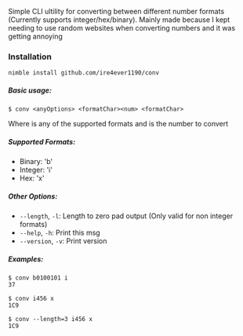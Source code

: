 Simple CLI ultility for converting between different number formats (Currently supports integer/hex/binary).
Mainly made because I kept needing to use random websites when converting numbers and it was getting annoying

### Installation

```
nimble install github.com/ire4ever1190/conv
```


##### Basic usage:
```console
$ conv <anyOptions> <formatChar><num> <formatChar>
```
Where <formatChar> is any of the supported formats and <num> is the number to convert

##### Supported Formats:
  - Binary: 'b'
  - Integer: 'i'
  - Hex: 'x'

##### Other Options:
  - `--length`, `-l`: Length to zero pad output (Only valid for non integer formats)
  - `--help`, `-h`: Print this msg
  - `--version`, `-v`: Print version

##### Examples:
```console
$ conv b0100101 i
37

$ conv i456 x
1C9

$ conv --length=3 i456 x
1C9
```
